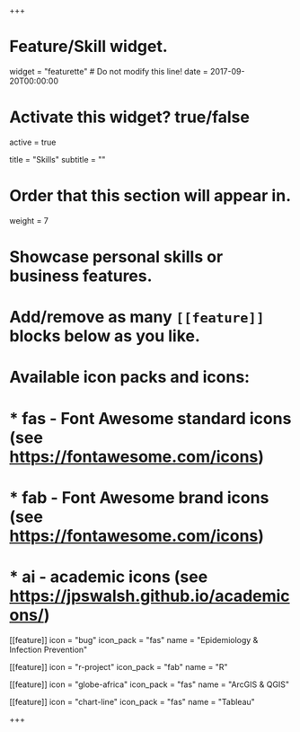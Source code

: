 +++
# Feature/Skill widget.
widget = "featurette"  # Do not modify this line!
date = 2017-09-20T00:00:00

# Activate this widget? true/false
active = true

title = "Skills"
subtitle = ""

# Order that this section will appear in.
weight = 7

# Showcase personal skills or business features.
# 
# Add/remove as many `[[feature]]` blocks below as you like.
# 
# Available icon packs and icons:
# * fas - Font Awesome standard icons (see https://fontawesome.com/icons)
# * fab - Font Awesome brand icons (see https://fontawesome.com/icons)
# * ai - academic icons (see https://jpswalsh.github.io/academicons/)

[[feature]]
  icon = "bug"
  icon_pack = "fas"
  name = "Epidemiology & Infection Prevention"

[[feature]]
  icon = "r-project"
  icon_pack = "fab"
  name = "R"
  
[[feature]]
  icon = "globe-africa"
  icon_pack = "fas"
  name = "ArcGIS & QGIS"

[[feature]]
  icon = "chart-line"
  icon_pack = "fas"
  name = "Tableau" 

+++
